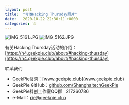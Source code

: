 ```yaml
---
layout: post
title:  "今晚Hacking Thursday照片"
date:   2020-10-22 22:30:11 +0000
categories: h4
---
```


![IMG_5161.JPG]({{site.url}}/img/IMG_5161.JPG)
![IMG_5162.JPG]({{site.url}}/img/IMG_5162.JPG)

有关Hacking Thursday活动的介绍：
[https://h4.geekpie.club/about/#hacking-thursday](https://h4.geekpie.club/about/#hacking-thursday)

联系我们
- GeekPie官网：[www.geekpie.club](www.geekpie.club)
- GeekPie GitHub：[github.com/ShanghaitechGeekPie](github.com/ShanghaitechGeekPie)
- GeekPie科创工作室QQ群：217260786
- e-Mail：[pie@geekpie.club](mailto://pie@geekpie.club)

